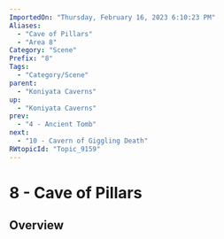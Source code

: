 ```yaml
---
ImportedOn: "Thursday, February 16, 2023 6:10:23 PM"
Aliases:
  - "Cave of Pillars"
  - "Area 8"
Category: "Scene"
Prefix: "8"
Tags:
  - "Category/Scene"
parent:
  - "Koniyata Caverns"
up:
  - "Koniyata Caverns"
prev:
  - "4 - Ancient Tomb"
next:
  - "10 - Cavern of Giggling Death"
RWtopicId: "Topic_9159"
---
```

# 8 - Cave of Pillars
## Overview
